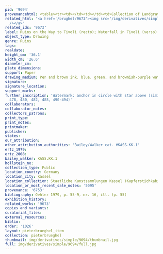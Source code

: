 ```yaml
---
pid: '9694'
provenancehtml: <table><tr><td></td><td></td><td>Collection of Landgrave (as "Vanvitelli?")</td></tr></table>
related_html: "<a href='/brughel/9673'><img src='/img/derivatives/simple/9673/thumbnail.jpg'
  /></a>"
related_ids: '9673'
label: Ruins on the Way to Tivoli (recto); Waterfall in Tivoli (verso)
object_type: Drawing
genre: Ruins
tags:
realdate:
height_cm: '36.1'
width_cm: '26.6'
diameter_cm:
plate_dimensions:
support: Paper
drawing_medium: Pen and brown ink, blue, green, and brownish-purple watercolor
signature:
signature_location:
support_marks:
further_inscription: 'Watermark: anchor in circle with star above (similar to Briquet
  478, 480, 482, 488, 490-494)'
collaborators:
collaborator_notes:
collectors_patrons:
print_type:
print_notes:
printmaker:
publisher:
states:
our_attribution:
other_attribution_authorities: 'Bailey/Walker cat. #KASS.KK.1'
ertz_1979:
ertz_2008:
bailey_walker: KASS.KK.1
hollstein_no:
collection_type: Public
location_country: Germany
location_city: Kassel
location_collection: Staatliche Kunstsammlungen Kassel (Kupferstichkabinett)
location_or_most_recent_sale_notes: '5095'
provenance: '6753'
bibliography: Oehler 1979, p. 55-9, nr. 16, ill. (p. 55)
exhibition_history:
related_works: '9673'
copies_and_variants:
curatorial_files:
external_resources:
biblio:
order: '1026'
layout: pieterbrueghel_item
collection: pieterbrueghel
thumbnail: img/derivatives/simple/9694/thumbnail.jpg
full: img/derivatives/simple/9694/full.jpg
---
```

